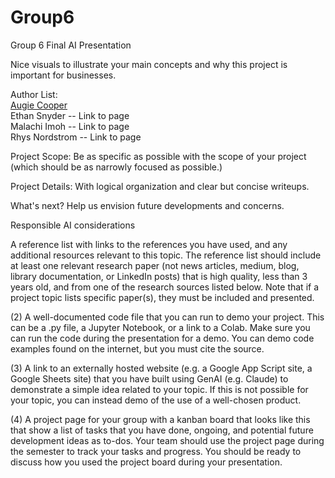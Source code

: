 # Group6
Group 6 Final AI Presentation  


Nice visuals to illustrate your main concepts and why this project is important for businesses.

Author List:   
[Augie Cooper](https://github.com/sacooper01/AugieCooper/blob/main/README.md)  
Ethan Snyder  -- Link to page  
Malachi Imoh  -- Link to page  
Rhys Nordstrom  -- Link to page

Project Scope: Be as specific as possible with the scope of your project (which should be as narrowly focused as possible.)

Project Details: With logical organization and clear but concise writeups.

What's next? Help us envision future developments and concerns.

Responsible AI considerations

A reference list with links to the references you have used, and any additional resources relevant to this topic. The reference list should include at least one relevant research paper (not news articles, medium, blog, library documentation, or LinkedIn posts) that is high quality, less than 3 years old, and from one of the research sources listed below. Note that if a project topic lists specific paper(s), they must be included and presented.


(2) A well-documented code file that you can run to demo your project. This can be a .py file, a Jupyter Notebook, or a link to a Colab. Make sure you can run the code during the presentation for a demo. You can demo code examples found on the internet, but you must cite the source.


(3) A link to an externally hosted website (e.g. a Google App Script site, a Google Sheets site) that you have built using GenAI (e.g. Claude) to demonstrate a simple idea related to your topic. If this is not possible for your topic, you can instead demo of the use of a well-chosen product.


(4) A project page for your group with a kanban board that looks like this that show a list of tasks that you have done, ongoing, and potential future development ideas as to-dos. Your team should use the project page during the semester to track your tasks and progress. You should be ready to discuss how you used the project board during your presentation.
